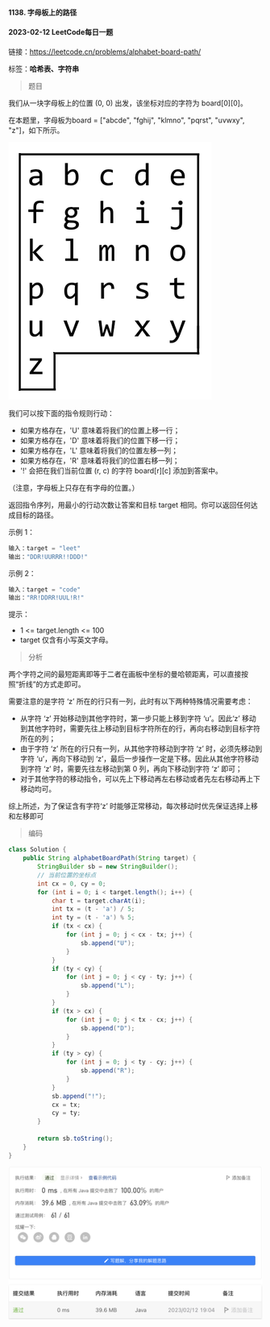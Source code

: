 #### 1138. 字母板上的路径

#### 2023-02-12 LeetCode每日一题

链接：https://leetcode.cn/problems/alphabet-board-path/

标签：**哈希表、字符串**

> 题目

我们从一块字母板上的位置 (0, 0) 出发，该坐标对应的字符为 board[0][0]。

在本题里，字母板为board = ["abcde", "fghij", "klmno", "pqrst", "uvwxy", "z"]，如下所示。

![img](1138.字母板上的路径.assets/azboard.png)

我们可以按下面的指令规则行动：

- 如果方格存在，'U' 意味着将我们的位置上移一行；
- 如果方格存在，'D' 意味着将我们的位置下移一行；
- 如果方格存在，'L' 意味着将我们的位置左移一列；
- 如果方格存在，'R' 意味着将我们的位置右移一列；
- '!' 会把在我们当前位置 (r, c) 的字符 board[r][c] 添加到答案中。

（注意，字母板上只存在有字母的位置。）

返回指令序列，用最小的行动次数让答案和目标 target 相同。你可以返回任何达成目标的路径。

示例 1：

```java
输入：target = "leet"
输出："DDR!UURRR!!DDD!"
```

示例 2：

```java
输入：target = "code"
输出："RR!DDRR!UUL!R!"
```


提示：

- 1 <= target.length <= 100
- target 仅含有小写英文字母。

> 分析

两个字符之间的最短距离即等于二者在画板中坐标的曼哈顿距离，可以直接按照“折线”的方式走即可。

需要注意的是字符 ‘z’ 所在的行只有一列，此时有以下两种特殊情况需要考虑：

- 从字符 ‘z’ 开始移动到其他字符时，第一步只能上移到字符 ‘u’。因此‘z’ 移动到其他字符时，需要先往上移动到目标字符所在的行，再向右移动到目标字符所在的列；
- 由于字符 ‘z’ 所在的行只有一列，从其他字符移动到字符 ‘z’ 时，必须先移动到字符 ‘u’，再向下移动到 ‘z’，最后一步操作一定是下移。因此从其他字符移动到字符 ‘z’ 时，需要先往左移动到第 0 列，再向下移动到字符 ‘z’ 即可；
- 对于其他字符的移动指令，可以先上下移动再左右移动或者先左右移动再上下移动均可。

综上所述，为了保证含有字符‘z’ 时能够正常移动，每次移动时优先保证选择上移和左移即可

> 编码

```java
class Solution {
    public String alphabetBoardPath(String target) {
        StringBuilder sb = new StringBuilder();
        // 当前位置的坐标点
        int cx = 0, cy = 0;
        for (int i = 0; i < target.length(); i++) {
            char t = target.charAt(i);
            int tx = (t - 'a') / 5;
            int ty = (t - 'a') % 5;
            if (tx < cx) {
                for (int j = 0; j < cx - tx; j++) {
                    sb.append("U");
                }
            }
            if (ty < cy) {
                for (int j = 0; j < cy - ty; j++) {
                    sb.append("L");
                }
            }
            if (tx > cx) {
                for (int j = 0; j < tx - cx; j++) {
                    sb.append("D");
                }
            }
            if (ty > cy) {
                for (int j = 0; j < ty - cy; j++) {
                    sb.append("R");
                }
            }
            sb.append("!");
            cx = tx;
            cy = ty;
        }

        return sb.toString();
    }
}
```

![image-20230212190418277](1138.字母板上的路径.assets/image-20230212190418277-6199859.png)